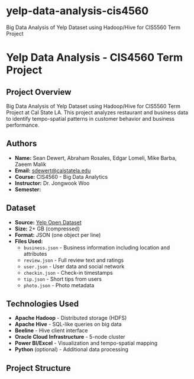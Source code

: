 # yelp-data-analysis-cis4560
Big Data Analysis of Yelp Dataset using Hadoop/Hive for CIS5560 Term Project

# Yelp Data Analysis - CIS4560 Term Project

## Project Overview
Big Data Analysis of Yelp Dataset using Hadoop/Hive for CIS5560 Term Project at Cal State LA. This project analyzes restaurant and business data to identify tempo-spatial patterns in customer behavior and business performance.

## Authors
- **Name:** Sean Dewert, Abraham Rosales, Edgar Lomeli, Mike Barba, Zaeem Malik
- **Email:** sdewert@calstatela.edu
- **Course:** CIS4560 - Big Data Analytics
- **Instructor:** Dr. Jongwook Woo
- **Semester:** 

## Dataset
- **Source:** [Yelp Open Dataset](https://www.yelp.com/dataset)
- **Size:** 2+ GB (compressed)
- **Format:** JSON (one object per line)
- **Files Used:**
  - `business.json` - Business information including location and attributes
  - `review.json` - Full review text and ratings
  - `user.json` - User data and social network
  - `checkin.json` - Check-in timestamps
  - `tip.json` - Short tips from users
  - `photo.json` - Photo metadata

## Technologies Used
- **Apache Hadoop** - Distributed storage (HDFS)
- **Apache Hive** - SQL-like queries on big data
- **Beeline** - Hive client interface
- **Oracle Cloud Infrastructure** - 5-node cluster
- **Power BI/Excel** - Visualization and tempo-spatial mapping
- **Python** (optional) - Additional data processing

## Project Structure
